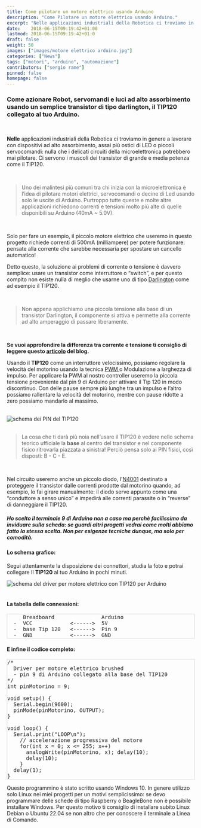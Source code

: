 ```yaml
---
title: Come pilotare un motore elettrico usando Arduino
description: "Come Pilotare un motore elettrico usando Arduino."
excerpt: "Nelle applicazioni industriali della Robotica ci troviamo in genere a lavorare con dispositivi ad alto assorbimento, assai più ostici di LED o piccoli servocomandi: nulla che i delicati circuiti della microelettronica potrebbero mai pilotare. Ci servono i muscoli dei transistor di grande e media potenza come il TIP120.. "
date:    2018-06-15T09:19:42+01:00
lastmod: 2018-06-15T09:19:42+01:0
draft: false
weight: 50
images: ["images/motore elettrico arduino.jpg"]
categories: ["News"]
tags: ["motori", "arduino", "automazione"]
contributors: ["sergio rame"]
pinned: false
homepage: false
---
```


### Come azionare Robot, servomandi e luci ad alto assorbimento usando un semplice transistor di tipo darlington, il TIP120 collegato al tuo Arduino.

<br>

**Nelle** applicazioni industriali della Robotica ci troviamo in genere a lavorare con dispositivi ad alto assorbimento, assai più ostici di LED o piccoli servocomandi: nulla che i delicati circuiti della microelettronica potrebbero mai pilotare. Ci servono i muscoli dei transistor di grande e media potenza come il TIP120.

<br>

> Uno dei malintesi più comuni tra chi inizia con la microelettronica è l’idea di pilotare motori elettrici, servocomandi o decine di Led usando solo le uscite di Arduino. Purtroppo tutte queste e molte altre applicazioni richiedono correnti e tensioni molto più alte di quelle disponibili su Arduino (40mA ~ 5.0V).

<br>

Solo per fare un esempio, il piccolo motore elettrico che useremo in questo progetto richiede correnti di 500mA (milliampere) per potere funzionare: pensate alla corrente che sarebbe necessaria per spostare un cancello automatico!

Detto questo, la soluzione ai problemi di corrente o tensione è davvero semplice: usare un transistor come interruttore o “switch”, e per questo compito non esiste nulla di meglio che usarne uno di tipo <a href="https://it.wikipedia.org/wiki/Transistor_Darlington">Darlington</a> come ad esempio il TIP120.

<br>

> Non appena applichiamo una piccola tensione alla base di un transistor Darlington, il componente si attiva e permette alla corrente ad alto amperaggio di passare liberamente.

<br>

**Se vuoi approfondire la differenza tra corrente e tensione ti consiglio di leggere questo [articolo](https://www.robotdazero.it/blog/la-differenza-tra-corrente-e-tensione) del blog.**

Usando il **TIP120** come un interruttore velocissimo, possiamo regolare la velocità del motorino usando la tecnica <a href = "https://it.wikipedia.org/wiki/Modulazione_di_larghezza_d%27impulso">PWM </a> o Modulazione a larghezza di impulso. Per applicare la PWM al nostro controller useremo la piccola tensione proveniente dal pin 9 di Arduino per attivare il Tip 120 in modo discontinuo. Con delle pause sempre più lunghe tra un impulso e l’altro possiamo rallentare la velocità del motorino, mentre con pause ridotte a zero possiamo mandarlo al massimo.

<br>

<img decoding="async" src="https://res.cloudinary.com/sebadima/image/upload/v1592550975/001/undefined_rr5hb0.png" alt="schema dei PIN del TIP120" />

<br>
<br>

> La cosa che ti darà più noia nell’usare il TIP120 è vedere nello schema teorico ufficiale la **base** al centro del transistor e nel componente fisico ritrovarla piazzata a sinistra! Perciò pensa solo ai PIN fisici, così disposti: B - C - E.

<br>

Nel circuito useremo anche un piccolo diodo, l'<a href="https://en.wikipedia.org/wiki/1N400x_rectifier_diode">N4001</a> destinato a proteggere il transistor dalle correnti prodotte dal motorino quando, ad esempio, lo fai girare manualmente: il diodo serve appunto come una “conduttore a senso unico” e impedirà alle correnti parassite o in “reverse” di danneggiare il TIP120.

##### Ho scelto il terminale 9 di Arduino non a caso ma perchè facilissimo da inviduare sulla scheda: se guardi altri progetti vedrai come molti abbiano fatto la stessa scelta. Non per esigenze tecniche dunque, ma solo per comodità.

#### Lo schema grafico:

Segui attentamente la disposizione dei connettori, studia la foto e potrai collegare Il **TIP120** al tuo Arduino in pochi minuti.

<img decoding="async" src="https://res.cloudinary.com/sebadima/image/upload/v1592559023/001/screenshot-3_xzszcr.png" alt="schema del driver per motore elettrico con TIP120 per Arduino"/>

<br>
<br>

#### La tabella delle connessioni:
<pre class="prettyprint" style="border: 1px solid #d6d4d4;">     Breadboard               Arduino
  -  VCC            &lt;------&gt;  5V
  -  base Tip 120   &lt;------&gt;  Pin 9
  -  GND            &lt;------&gt;  GND
</pre>

#### E infine il codice completo:

<pre  class="prettyprint" style="border: 1px solid #d6d4d4;">
/* 
  Driver per motore elettrico brushed
  - pin 9 di Arduino collegato alla base del TIP120
*/
int pinMotorino = 9;

void setup() {
  Serial.begin(9600);
  pinMode(pinMotorino, OUTPUT);  
}

void loop() {
  Serial.print("LOOP\n");
    // accelerazione progressiva del motore
    for(int x = 0; x <= 255; x++)
      analogWrite(pinMotorino, x); delay(10); 
      delay(10);
    }    
  delay(1);
}
</pre>

Questo programmino è stato scritto usando Windows 10. In genere utilizzo solo Linux nei miei progetti per un motivi semplicissimo: se devo programmare delle schede di tipo Raspberry o BeagleBone non è possibile installare Windows. Per questo motivo ti consiglio di installare subito Linux Debian o Ubuntu 22.04 se non altro che per conoscere il terminale a Linea di Comando.
